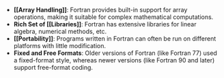 - **[[Array Handling]]**: Fortran provides built-in support for array operations, making it suitable for complex mathematical computations.
- **Rich Set of [[Libraries]]**: Fortran has extensive libraries for linear algebra, numerical methods, etc.
- **[[Portability]]**: Programs written in Fortran can often be run on different platforms with little modification.
- **Fixed and Free Formats**: Older versions of Fortran (like Fortran 77) used a fixed-format style, whereas newer versions (like Fortran 90 and later) support free-format coding.
